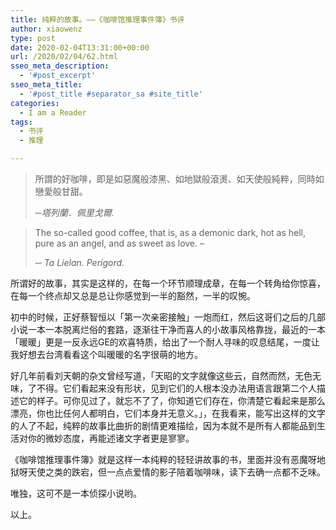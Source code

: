 ```yaml
---
title: 纯粹的故事。——《咖啡馆推理事件簿》书评
author: xiaowenz
type: post
date: 2020-02-04T13:31:00+00:00
url: /2020/02/04/62.html
sseo_meta_description:
  - '#post_excerpt'
sseo_meta_title:
  - '#post_title #separator_sa #site_title'
categories:
  - I am a Reader
tags:
  - 书评
  - 推理

---
```

<blockquote class="wp-block-quote">
  <p>
    所謂的好咖啡，即是如惡魔般漆黑、如地獄般滾燙、如天使般純粹，同時如戀愛般甘甜。
  </p>
  
  <p>
  </p>
  
  <cite>
  
  <meta charset="utf-8" />
  ─塔列蘭．佩里戈爾.</cite>
</blockquote>

<blockquote class="wp-block-quote">
  <p>
    The so-called good coffee, that is, as a demonic dark, hot as hell, pure as an angel, and as sweet as love. &#8211;
  </p>
  
  <p>
  </p>
  
  <cite>─ Ta Lielan. Perigord.</cite>
</blockquote>

所谓好的故事，其实是这样的，在每一个环节顺理成章，在每一个转角给你惊喜，在每一个终点却又总是总让你感觉到一半的豁然，一半的叹惋。

初中的时候，正好蔡智恒以「第一次亲密接触」一炮而红，然后这哥们之后的几部小说一本一本脱离烂俗的套路，逐渐往干净而喜人的小故事风格靠拢，最近的一本「暖暖」更是一反永远GE的欢喜特质，给出了一个耐人寻味的叹息结尾，一度让我好想去台湾看看这个叫暖暖的名字很萌的地方。

好几年前看刘天朝的杂文曾经写道，「天昭的文字就像这些云，自然而然，无色无味，了不得。它们看起来没有形状，见到它们的人根本没办法用语言跟第二个人描述它的样子。可你见过了，就忘不了了，你知道它们存在，你清楚它看起来是那么漂亮，你也比任何人都明白，它们本身并无意义。」，在我看来，能写出这样的文字的人了不起，纯粹的故事比曲折的剧情更难描绘，因为本就不是所有人都能品到生活对你的微妙态度，再能述诸文字者更是寥寥。

《咖啡馆推理事件簿》就是这样一本纯粹的轻轻讲故事的书，里面并没有恶魔呀地狱呀天使之类的跌宕，但一点点爱情的影子陪着咖啡味，读下去确一点都不乏味。

唯独，这可不是一本侦探小说哟。

以上。
